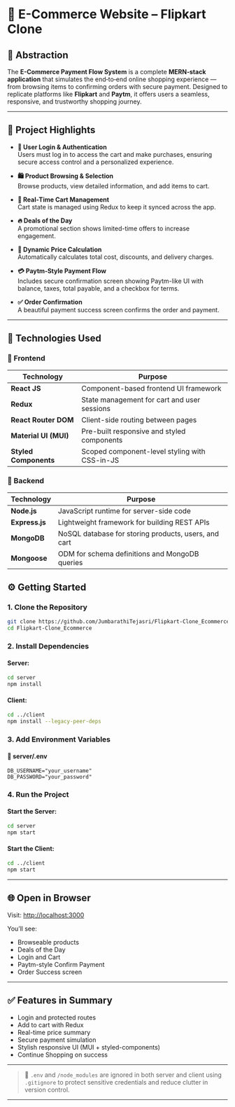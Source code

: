 
# 🛒 E-Commerce Website – Flipkart Clone

## 📄 Abstraction  
The **E-Commerce Payment Flow System** is a complete **MERN‑stack application** that simulates the end‑to‑end online shopping experience — from browsing items to confirming orders with secure payment. Designed to replicate platforms like **Flipkart** and **Paytm**, it offers users a seamless, responsive, and trustworthy shopping journey.

---

## 🚀 Project Highlights

- **🔐 User Login & Authentication**  
  Users must log in to access the cart and make purchases, ensuring secure access control and a personalized experience.

- **🛍️ Product Browsing & Selection**  
  Browse products, view detailed information, and add items to cart.

- **🛒 Real‑Time Cart Management**  
  Cart state is managed using Redux to keep it synced across the app.

- **🔥 Deals of the Day**  
  A promotional section shows limited-time offers to increase engagement.

- **🧾 Dynamic Price Calculation**  
  Automatically calculates total cost, discounts, and delivery charges.

- **💳 Paytm‑Style Payment Flow**  
  Includes secure confirmation screen showing Paytm-like UI with balance, taxes, total payable, and a checkbox for terms.

- **✅ Order Confirmation**  
  A beautiful payment success screen confirms the order and payment.

---

## 🧰 Technologies Used

### 🔹 Frontend

| Technology             | Purpose                                                      |
|------------------------|--------------------------------------------------------------|
| **React JS**           | Component-based frontend UI framework                        |
| **Redux**              | State management for cart and user sessions                  |
| **React Router DOM**   | Client-side routing between pages                            |
| **Material UI (MUI)**  | Pre-built responsive and styled components                   |
| **Styled Components**  | Scoped component-level styling with CSS-in-JS               |

### 🔹 Backend

| Technology     | Purpose                                                 |
|----------------|---------------------------------------------------------|
| **Node.js**    | JavaScript runtime for server-side code                |
| **Express.js** | Lightweight framework for building REST APIs           |
| **MongoDB**    | NoSQL database for storing products, users, and cart   |
| **Mongoose**   | ODM for schema definitions and MongoDB queries         |



## ⚙️ Getting Started

### 1. Clone the Repository

```bash
git clone https://github.com/JumbarathiTejasri/Flipkart-Clone_Ecommerce.git
cd Flipkart-Clone_Ecommerce
```

### 2. Install Dependencies

#### Server:
```bash
cd server
npm install
```

#### Client:
```bash
cd ../client
npm install --legacy-peer-deps
```

### 3. Add Environment Variables

#### 📁 server/.env
```
DB_USERNAME="your_username"
DB_PASSWORD="your_password"
```

### 4. Run the Project

#### Start the Server:
```bash
cd server
npm start
```

#### Start the Client:
```bash
cd ../client
npm start
```

---

## 🌐 Open in Browser

Visit: [http://localhost:3000](http://localhost:3000)

You’ll see:
- Browseable products
- Deals of the Day
- Login and Cart
- Paytm-style Confirm Payment
- Order Success screen

---

## ✅ Features in Summary

- Login and protected routes
- Add to cart with Redux
- Real-time price summary
- Secure payment simulation
- Stylish responsive UI (MUI + styled-components)
- Continue Shopping on success

---

> 🔐 `.env` and `/node_modules` are ignored in both server and client using `.gitignore` to protect sensitive credentials and reduce clutter in version control.

---




